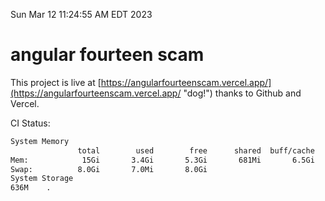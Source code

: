 Sun Mar 12 11:24:55 AM EDT 2023

# angular fourteen scam


This project is live at [https://angularfourteenscam.vercel.app/](https://angularfourteenscam.vercel.app/ "dog!") thanks to Github and Vercel.

CI Status: 

```bash
System Memory
               total        used        free      shared  buff/cache   available
Mem:            15Gi       3.4Gi       5.3Gi       681Mi       6.5Gi        10Gi
Swap:          8.0Gi       7.0Mi       8.0Gi
System Storage
636M	.
